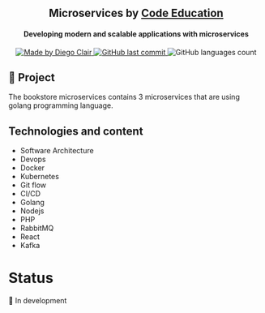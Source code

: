 <h2 align="center"> 
	Microservices by 
  <a href="https://code.education/">Code Education</a>
</h2>
<h4 align="center"> 
	Developing modern and scalable applications with microservices  
</h4>
<p align="center">
  <a href="https://www.linkedin.com/in/diegoclair/">
    <img alt="Made by Diego Clair" src="https://img.shields.io/badge/Made%20by-Diego%20Clair-informational">
  </a>

  <a href="https://github.com/diegoclair/next-level-week/commits/master">
    <img alt="GitHub last commit" src="https://img.shields.io/github/last-commit/diegoclair/bookstore_microservices?label=Last%20commit">
  </a>

  <img alt="GitHub languages count" src="https://img.shields.io/github/languages/count/diegoclair/bookstore_microservices">
</p>

## 📝 Project
The bookstore microservices contains 3 microservices that are using golang programming language.

## Technologies and content
* Software Architecture
* Devops
* Docker
* Kubernetes
* Git flow
* CI/CD
* Golang
* Nodejs
* PHP
* RabbitMQ
* React
* Kafka

# Status
🚧 In development
